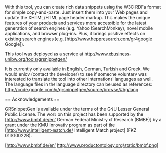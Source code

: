 With this tool, you can create rich data snippets using the W3C RDFa format for simple copy-and-paste. Just insert them into your Web pages and update the XHTML/HTML page header markup.
This makes the unique features of your products and services more accessible for the latest generation of search engines (e.g. Yahoo !SearchMonkey), novel mobile applications, and browser plug-ins. Plus, it brings positive effects on existing search engines (e.g. [http://www.heppresearch.com/gr4google Google]).

This tool was deployed as a service at http://www.ebusiness-unibw.org/tools/grsnippetgen/

It is currently only available in English, German, Turkish and Greek. We would enjoy (contact the developer) to see if someone voluntary was interested to translate the tool into other international languages as well. The language files in the language directory can be used as references: http://code.google.com/p/grsnippetgen/source/browse/#hg/lang

== Acknowledgements ==

GRSnippetGen is available under the terms of the GNU Lesser General Public License. The work on this project has been supported by the [http://www.bmbf.de/en/ German Federal Ministry of Research (BMBF)] by a grant under the KMU Innovativ program as part of the [http://www.intelligent-match.de/ Intelligent Match project] (FKZ 01IS10022B).

[http://www.bmbf.de/en/ http://www.productontology.org/static/bmbf.png]
